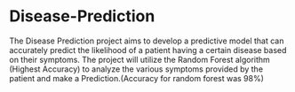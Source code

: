 # Disease-Prediction
The Disease Prediction project aims to develop a predictive model that can accurately predict the likelihood of a patient having a certain disease based on their symptoms. The project will utilize the Random Forest algorithm (Highest Accuracy) to analyze the various symptoms provided by the patient and make a Prediction.(Accuracy for random forest was 98%)
